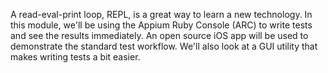 A read-eval-print loop, REPL, is a great way to learn a new technology.
In this module, we'll be using the Appium Ruby Console (ARC) to write tests and see the results immediately.
An open source iOS app will be used to demonstrate the standard test workflow.
We'll also look at a GUI utility that makes writing tests a bit easier.